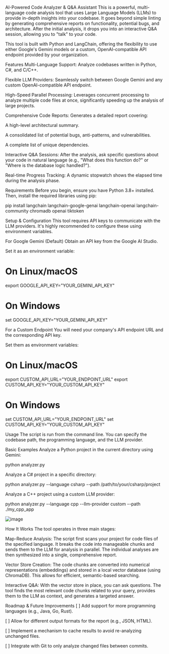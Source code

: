 AI-Powered Code Analyzer & Q&A Assistant
This is a powerful, multi-language code analysis tool that uses Large Language Models (LLMs) to provide in-depth insights into your codebase. It goes beyond simple linting by generating comprehensive reports on functionality, potential bugs, and architecture. After the initial analysis, it drops you into an interactive Q&A session, allowing you to "talk" to your code.

This tool is built with Python and LangChain, offering the flexibility to use either Google's Gemini models or a custom, OpenAI-compatible API endpoint provided by your organization.

Features
Multi-Language Support: Analyze codebases written in Python, C#, and C/C++.

Flexible LLM Providers: Seamlessly switch between Google Gemini and any custom OpenAI-compatible API endpoint.

High-Speed Parallel Processing: Leverages concurrent processing to analyze multiple code files at once, significantly speeding up the analysis of large projects.

Comprehensive Code Reports: Generates a detailed report covering:

A high-level architectural summary.

A consolidated list of potential bugs, anti-patterns, and vulnerabilities.

A complete list of unique dependencies.

Interactive Q&A Sessions: After the analysis, ask specific questions about your code in natural language (e.g., "What does this function do?" or "Where is the database logic handled?").

Real-time Progress Tracking: A dynamic stopwatch shows the elapsed time during the analysis phase.

Requirements
Before you begin, ensure you have Python 3.8+ installed. Then, install the required libraries using pip:

pip install langchain langchain-google-genai langchain-openai langchain-community chromadb openai tiktoken

Setup & Configuration
This tool requires API keys to communicate with the LLM providers. It's highly recommended to configure these using environment variables.

For Google Gemini (Default)
Obtain an API key from the Google AI Studio.

Set it as an environment variable:

# On Linux/macOS
export GOOGLE_API_KEY="YOUR_GEMINI_API_KEY"

# On Windows
set GOOGLE_API_KEY="YOUR_GEMINI_API_KEY"

For a Custom Endpoint
You will need your company's API endpoint URL and the corresponding API key.

Set them as environment variables:

# On Linux/macOS
export CUSTOM_API_URL="YOUR_ENDPOINT_URL"
export CUSTOM_API_KEY="YOUR_CUSTOM_API_KEY"

# On Windows
set CUSTOM_API_URL="YOUR_ENDPOINT_URL"
set CUSTOM_API_KEY="YOUR_CUSTOM_API_KEY"

Usage
The script is run from the command line. You can specify the codebase path, the programming language, and the LLM provider.

Basic Examples
Analyze a Python project in the current directory using Gemini:

python analyzer.py

Analyze a C# project in a specific directory:

python analyzer.py --language csharp --path /path/to/your/csharp/project

Analyze a C++ project using a custom LLM provider:

python analyzer.py --language cpp --llm-provider custom --path ./my_cpp_app

![image](https://github.com/user-attachments/assets/4897f5cb-30a3-4b3f-be5f-8d5cb76d6d97)

How It Works
The tool operates in three main stages:

Map-Reduce Analysis: The script first scans your project for code files of the specified language. It breaks the code into manageable chunks and sends them to the LLM for analysis in parallel. The individual analyses are then synthesized into a single, comprehensive report.

Vector Store Creation: The code chunks are converted into numerical representations (embeddings) and stored in a local vector database (using ChromaDB). This allows for efficient, semantic-based searching.

Interactive Q&A: With the vector store in place, you can ask questions. The tool finds the most relevant code chunks related to your query, provides them to the LLM as context, and generates a targeted answer.

Roadmap & Future Improvements
[ ] Add support for more programming languages (e.g., Java, Go, Rust).

[ ] Allow for different output formats for the report (e.g., JSON, HTML).

[ ] Implement a mechanism to cache results to avoid re-analyzing unchanged files.

[ ] Integrate with Git to only analyze changed files between commits.

